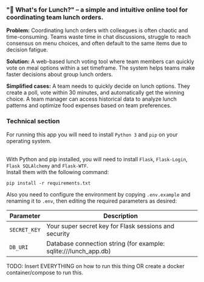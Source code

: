 ### "🍕 What's for Lunch?" – a simple and intuitive online tool for coordinating team lunch orders.

**Problem:** Coordinating lunch orders with colleagues is often chaotic and time-consuming. Teams waste time in chat discussions, struggle to reach consensus on menu choices, and often default to the same items due to decision fatigue.

**Solution:** A web-based lunch voting tool where team members can quickly vote on meal options within a set timeframe. The system helps teams make faster decisions about group lunch orders.

**Simplified cases:** A team needs to quickly decide on lunch options. They create a poll, vote within 30 minutes, and automatically get the winning choice. A team manager can access historical data to analyze lunch patterns and optimize food expenses based on team preferences.

### Technical section

For running this app you will need to install `Python 3` and `pip` on your operating system.<br><br>

With Python and pip installed, you will need to install `Flask`, `Flask-Login`, `Flask SQLAlchemy` and `Flask-WTF`.<br>
Install them with the following command:<br>
```
pip install -r requirements.txt
```

Also you need to configure the environment by copying `.env.example` and renaming it to `.env`, then editing the required parameters as desired:

| Parameter | Description |
|-----------|-------------|
| `SECRET_KEY` | Your super secret key for Flask sessions and security |
| `DB_URI` | Database connection string (for example: sqlite:///lunch_app.db) |

TODO: Insert EVERYTHING on how to run this thing OR create a docker container/compose to run this.

